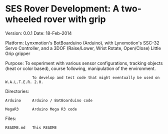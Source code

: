 SES Rover Development: A two-wheeled rover with grip
====================================================

Version:		0.0.1
Date:			18-Feb-2014

Platform:		Lynxmotion's BotBoarduino (Arduino),
					with Lynxmotion's SSC-32 Servo Controller,
					and a 3DOF (Raise/Lower, Wrist Rotate, Open/Close) Little Grip gripper

Purpose:		To experiment with various sensor configurations, tracking objects (heat or
					color based), course following, manipulation of the environment.
					
				To develop and test code that might eventually be used on W.A.L.T.E.R. 2.0.

Directories:

	Arduino		Arduino / BotBoarduino code
	
	MegaR3		Arduino Mega R3 code

Files:

	README.md	This README
